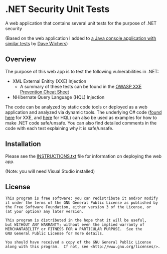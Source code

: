# .NET Security Unit Tests
A web application that contains several unit tests for the purpose of .NET security

(Based on the web application I added to [a Java console application with similar tests](https://github.com/aspectsecurity/security-unit-tests) by [Dave Wichers](https://github.com/davewichers))

## Overview
The purpose of this web app is to test the following vulnerabilities in .NET:
- XML External Enitity (XXE) Injection
   - A summary of these tests can be found in the [OWASP XXE Prevention Cheat Sheet](https://www.owasp.org/index.php/XML_External_Entity_(XXE)_Prevention_Cheat_Sheet#.NET)
- NHibernate Query Language (HQL) Injection

The code can be analyzed by static code tools or deployed as a web application and analyzed via dynamic tools. The underlying C# code ([found here](./DotNetUnitTests/results.aspx.cs) for XXE, and [here](./DotNetUnitTests/hqlresults.aspx.cs) for HQL) can also be used as examples for how to make .NET code safe/unsafe. You can also find detailed comments in the code with each test explaining why it is safe/unsafe.

## Installation
Please see the [INSTRUCTIONS.txt](./INSTRUCTIONS.txt) file for information on deploying the web app.

(Note: you will need Visual Studio installed)

## License
```
This program is free software: you can redistribute it and/or modify
it under the terms of the GNU General Public License as published by
the Free Software Foundation, either version 3 of the License, or
(at your option) any later version.

This program is distributed in the hope that it will be useful,
but WITHOUT ANY WARRANTY; without even the implied warranty of
MERCHANTABILITY or FITNESS FOR A PARTICULAR PURPOSE.  See the
GNU General Public License for more details.

You should have received a copy of the GNU General Public License
along with this program.  If not, see <http://www.gnu.org/licenses/>.
```
